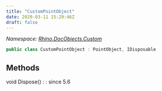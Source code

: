 ```yaml
---
title: "CustomPointObject"
date: 2020-03-11 15:29:46Z
draft: false
---
```


*Namespace: [Rhino.DocObjects.Custom](../)*

```cs
public class CustomPointObject : PointObject, IDisposable
```
## Methods

void Dispose()
: 
: since 5.6
